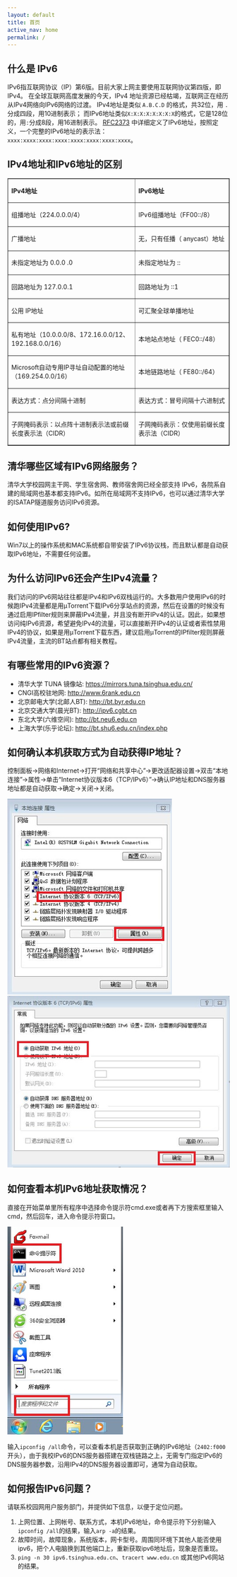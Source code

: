 ```yaml
---
layout: default 
title: 首页
active_nav: home
permalink: /
---
```


## 什么是 IPv6

IPv6指互联网协议（IP）第6版。目前大家上网主要使用互联网协议第四版，即IPv4。
在全球互联网高度发展的今天，IPv4 地址资源已经枯竭，互联网正在经历从IPv4网络向IPv6网络的过渡。
IPv4地址是类似 `A.B.C.D` 的格式，共32位，用 `.` 分成四段，用10进制表示；
而IPv6地址类似`X:X:X:X:X:X:X:X`的格式，它是128位的，用`:`分成8段，用16进制表示。
[RFC2373](http://www.ietf.org/rfc/rfc2373.txt) 中详细定义了IPv6地址，按照定义，一个完整的IPv6地址的表示法：`xxxx:xxxx:xxxx:xxxx:xxxx:xxxx:xxxx:xxxx`。


## IPv4地址和IPv6地址的区别 
  
<table border="1" cellspacing="0" cellpadding="0">
	<tr>
		<td ><p align="left"><strong>IPv4</strong><strong>地址</strong><strong> </strong> </p></td>
		<td ><p align="left"><strong>IPv6</strong><strong>地址</strong><strong> </strong> </p></td>
	</tr>
	<tr>
		<td ><p align="left">组播地址（224.0.0.0/4） </p></td>
		<td ><p align="left">IPv6组播地址（FF00::/8） </p></td>
	</tr>
	<tr>
		<td ><p align="left">广播地址 </p></td>
		<td ><p align="left">无，只有任播（ anycast）地址 </p></td>
	</tr>
	<tr>
		<td ><p align="left">未指定地址为 0.0.0 .0 </p></td>
		<td ><p align="left">未指定地址为 :: </p></td>
	</tr>
	<tr>
		<td ><p align="left">回路地址为 127.0.0.1 </p></td>
		<td ><p align="left">回路地址为 ::1 </p></td>
	</tr>
	<tr>
		<td ><p align="left">公用 IP地址 </p></td>
		<td ><p align="left">可汇聚全球单播地址 </p></td>
	</tr>
	<tr>
		<td ><p align="left">私有地址（10.0.0.0/8、172.16.0.0/12、192.168.0.0/16） </p></td>
		<td ><p align="left">本地站点地址（ FEC0::/48） </p></td>
	</tr>
	<tr>
		<td ><p align="left">Microsoft自动专用IP寻址自动配置的地址（169.254.0.0/16） </p></td>
		<td ><p align="left">本地链路地址（ FE80::/64） </p></td>
	</tr>
	<tr>
		<td ><p align="left">表达方式：点分间隔十进制 </p></td>
		<td ><p align="left">表达方式：冒号间隔十六进制式 </p></td>
	</tr>
	<tr>
		<td ><p align="left">子网掩码表示：以点阵十进制表示法或前缀长度表示法（CIDR） </p></td>
		<td ><p align="left">子网掩码表示：仅使用前缀长度表示法（CIDR） </p></td>
	</tr>
</table>


## 清华哪些区域有IPv6网络服务？ 

清华大学校园网主干网、学生宿舍网、教师宿舍网已经全部支持 IPv6，各院系自建的局域网也基本都支持IPv6。如所在局域网不支持IPv6，也可以通过清华大学的ISATAP隧道服务访问IPv6资源。

## 如何使用IPv6?

Win7以上的操作系统和MAC系统都自带安装了IPv6协议栈，而且默认都是自动获取IPv6地址，不需要任何设置。 

## 为什么访问IPv6还会产生IPv4流量？ 

我们访问的IPv6网站往往都是IPv4和IPv6双栈运行的。大多数用户使用IPv6的时候跑IPv4流量都是用μTorrent下载IPv6分享站点的资源，然后在设置的时候没有通过启用IPfilter规则来屏蔽IPv4流量，并且没有断开IPv4的认证。因此，如果想访问纯IPv6资源，希望避免IPv4的流量，可以直接断开IPv4的认证或者索性禁用IPv4的协议，如果是用μTorrent下载东西，建议启用μTorrent的IPfilter规则屏蔽IPv4流量，主流的BT站点都有相关教程。

## 有哪些常用的IPv6资源？ 

 - 清华大学 TUNA 镜像站:  <https://mirrors.tuna.tsinghua.edu.cn/>
 - CNGI高校驻地网: <http://www.6rank.edu.cn>
 - 北京邮电大学(北邮人BT): <http://bt.byr.edu.cn>
 - 北京交通大学(晨光BT): <http://ipv6.cgbt.cn>
 - 东北大学(六维空间): <http://bt.neu6.edu.cn>
 - 上海大学(乐乎论坛): <http://bt.shu6.edu.cn/index.php>


## 如何确认本机获取方式为自动获得IP地址？ 

控制面板→网络和Internet→打开“网络和共享中心”→更改适配器设置→双击“本地连接”→属性→单击“Internet协议版本6（TCP/IPv6）”→确认IP地址和DNS服务器地址都是自动获取→确定→关闭→关闭。

![](/static/img/image1.jpg)
![](/static/img/image2.jpg)

## 如何查看本机IPv6地址获取情况？

直接在开始菜单里所有程序中选择命令提示符cmd.exe或者再下方搜索框里输入cmd，然后回车，进入命令提示符窗口。

![](/static/img/image3.jpg)

输入`ipconfig /all`命令，可以查看本机是否获取到正确的IPv6地址（`2402:f000`开头），由于我校IPv6的DNS服务器搭建在双栈链路之上，无需专门指定IPv6的DNS服务器参数，沿用IPv4的DNS服务器设置即可，通常为自动获取。


## 如何报告IPv6问题？ 

请联系校园网用户服务部门，并提供如下信息，以便于定位问题。

1. 上网位置、上网帐号、联系方式，本机IPv6地址，命令提示符下分别输入`ipconfig /all`的结果，输入`arp -a`的结果。
2. 故障时间，故障现象，系统版本，网卡型号。周围同环境下其他人能否使用ipv6，把个人电脑换到其他端口上，重新获取ipv6地址后，现象是否重现。
3. `ping -n 30 ipv6.tsinghua.edu.cn`、`tracert www.edu.cn` 或其他IPv6网站的结果。

